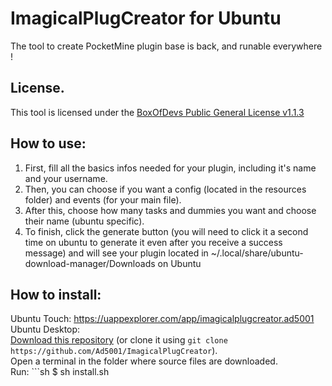 # ImagicalPlugCreator for Ubuntu
The tool to create PocketMine plugin base is back, and runable everywhere !     

## License.
This tool is licensed under the [BoxOfDevs Public General License v1.1.3](https://projects.ad5001.eu/ImagicalPlugCreator/LICENSE)

## How to use:
1. First, fill all the basics infos needed for your plugin, including it's name and your username.
2. Then, you can choose if you want a config (located in the resources folder) and events (for your main file).
3. After this, choose how many tasks and dummies you want and choose their name (ubuntu specific).
4. To finish, click the generate button (you will need to click it a second time on ubuntu to generate it even after you receive a success message) and will see your plugin located in ~/.local/share/ubuntu-download-manager/Downloads on Ubuntu


## How to install:
Ubuntu Touch: https://uappexplorer.com/app/imagicalplugcreator.ad5001   
Ubuntu Desktop:     
[Download this repository](https://github.com/Ad5001/ImagicalPlugCreator-UBUNTU/archive/master.zip) (or clone it using `git clone https://github.com/Ad5001/ImagicalPlugCreator`).   
Open a terminal in the folder where source files are downloaded.    
Run: ```sh
$ sh install.sh
```
